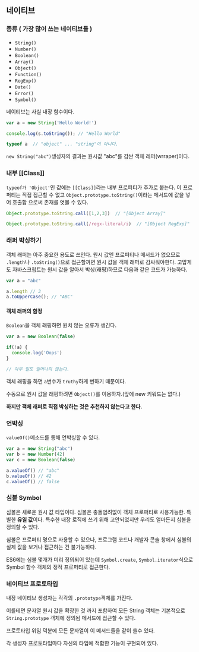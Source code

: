 ## 네이티브

### 종류 ( 가장 많이 쓰는 네이티브들 )

- `String()`
- `Number()`
- `Boolean()`
- `Array()`
- `Object()`
- `Function()`
- `RegExp()`
- `Date()`
- `Error()`
- `Symbol()`

네이티브는 사실 내장 함수이다.

```js
var a = new String('Hello World!')

console.log(s.toString()); // "Hello World"

typeof a  // "object" ... "string"이 아니다.
```

 `new String("abc")`생성자의 결과는 원시값 "abc"를 감싼 객체 레퍼(wrraper)이다.

### 내부 [[Class]]

`typeof가 'Object'`인 값에는 `[[Class]]`라는 내부 프로퍼티가 추가로 붙는다. 이 프로퍼티는 직접 접근할 수 없고 `Object.prototype.toString()`이라는 메서드에 값을 넣어 호출함 으로써 존재를 엿볼 수 있다.

```js
Object.prototype.toString.call([1,2,3])  // "[Object Array]"

Object.prototype.toString.call(/regx-literal/i)  // "[Object RegExp]"
```

### 래퍼 박싱하기

객체 래퍼는 아주 중요한 용도로 쓰인다. 원시 값엔 프로퍼티나 메서드가 없으므로 `.length`나 `.toString()`으로 접근할꺼면 원시 값을 객체 래퍼로 감싸줘야한다. 고맙게도 자바스크립트는 원시 값을 알아서 박싱(래핑)하므로 다음과 같은 코드가 가능하다.

```js
var a = "abc"

a.length // 3
a.toUpperCase(); // "ABC"
```

#### 객체 래퍼의 함정

`Boolean`을 객체 래핑하면 원치 않는 오류가 생긴다.

```js
var a = new Boolean(false)

if(!a) {
  console.log('Oops')
}

// 아무 일도 일어나지 않는다.
```

객체 래핑을 하면 `a`변수가 `truthy`하게 변하기 때문이다.

수동으로 원시 값을 래핑하려면 `Object()`를 이용하자.(앞에 new 키워드는 없다.)

**하지만 객체 래퍼로 직접 박싱하는 것은 추천하지 않는다고 한다.**

### 언박싱

`valueOf()`메소드를 통해 언박싱할 수 있다.

```js
var a = new String("abc")
var b = new Number(42)
var c = new Boolean(false)

a.valueOf() // "abc"
b.valueOf() // 42
c.valueOf() // false
```

### 심볼 Symbol

심볼은 새로운 원시 값 타입이다. 심볼은 충돌염려없이 객체 프로퍼티로 사용가능한. 특별한 **유일 값**이다. 특수한 내장 로직에 쓰기 위해 고안되었지만 우리도 얼마든지 심볼을 정의할 수 있다. 

심볼은 프로퍼티 명으로 사용할 수 있으나, 프로그램 코드나 개발자 콘솔 창에서 심볼의 실제 값을 보거나 접근하는 건 불가능하다.

ES6에는 심볼 몇개가 미리 정의되어 있는데 `Symbol.create`, `Symbol.iterator`식으로 Symbol 함수 객체의 정적 프로퍼티로 접근한다.

### 네이티브 프로토타입

내장 네이티브 생성자는 각각의 `.prototype`객체를 가진다.

이를테면 문자열 원시 값을 확장한 것 까지 포함하여 모든 String 객체는 기본적으로 `String.prototype` 객체에 정의됨 메서드에 접근할 수 있다.

프로토타입 위임 덕분에 모든 문자열이 이 메서드들을 같이 쓸수 있다.

각 생성자 프로토타입마다 자신의 타입에 적합한 기능이 구현되어 있다.



